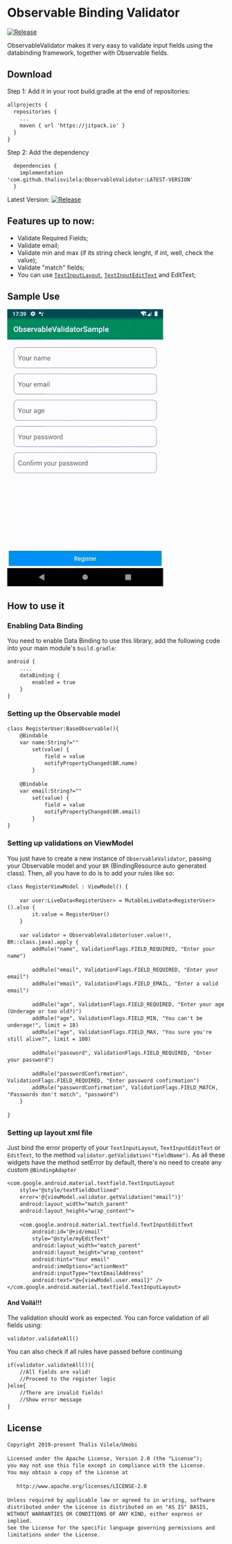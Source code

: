 # Observable Binding Validator

[![Release](https://jitpack.io/v/thalisvilela/ObservableValidator.svg?style=flag-square?style=flat-square)](https://jitpack.io/#thalisvilela/ObservableValidator)

ObservableValidator makes it very easy to validate input fields using the databinding framework, together with Observable fields.
## Download

Step 1: Add it in your root build.gradle at the end of repositories:

```
allprojects {
  repositories {
    ...
    maven { url 'https://jitpack.io' }
  }
}
```

Step 2: Add the dependency
```
  dependencies {
    implementation 'com.github.thalisvilela:ObservableValidator:LATEST-VERSION'
  }
```
Latest Version: [![Release](https://jitpack.io/v/thalisvilela/ObservableValidator.svg?style=flag-square?style=flat-square)](https://jitpack.io/#thalisvilela/ObservableValidator)


## Features up to now:

* Validate Required Fields;
* Validate email;
* Validate min and max (if its string check lenght, if int, well, check the value);
* Validate "match" fields;
* You can use [`TextInputLayout`](https://developer.android.com/reference/android/support/design/widget/TextInputLayout.html), [`TextInputEditText`](https://developer.android.com/reference/android/support/design/widget/TextInputEditText.html) and EditText;

## Sample Use

<img src="demonstration.gif" alt="...">

## How to use it

### Enabling Data Binding ###

You need to enable Data Binding to use this library, add the following code into your main module's `build.gradle`:

```
android {
    ....
    dataBinding {
        enabled = true
    }
}
```
### Setting up the Observable model ###
```
class RegisterUser:BaseObservable(){
    @Bindable
    var name:String?=""
        set(value) {
            field = value
            notifyPropertyChanged(BR.name)
        }

    @Bindable
    var email:String?=""
        set(value) {
            field = value
            notifyPropertyChanged(BR.email)
        }
}
```

### Setting up validations on ViewModel ###
You just have to create a new instance of  `ObservableValidator`, passing your Observable model and your `BR` (BindingResource auto generated class). Then, all you have to do is to add your rules like so:
```
class RegisterViewModel : ViewModel() {

    var user:LiveData<RegisterUser> = MutableLiveData<RegisterUser>().also {
        it.value = RegisterUser()
    }

    var validator = ObservableValidator(user.value!!, BR::class.java).apply {
        addRule("name", ValidationFlags.FIELD_REQUIRED, "Enter your name")

        addRule("email", ValidationFlags.FIELD_REQUIRED, "Enter your email")
        addRule("email", ValidationFlags.FIELD_EMAIL, "Enter a valid email")

        addRule("age", ValidationFlags.FIELD_REQUIRED, "Enter your age (Underage or too old?)")
        addRule("age", ValidationFlags.FIELD_MIN, "You can't be underage!", limit = 18)
        addRule("age", ValidationFlags.FIELD_MAX, "You sure you're still alive?", limit = 100)

        addRule("password", ValidationFlags.FIELD_REQUIRED, "Enter your password")

        addRule("passwordConfirmation", ValidationFlags.FIELD_REQUIRED, "Enter password confirmation")
        addRule("passwordConfirmation", ValidationFlags.FIELD_MATCH, "Passwords don't match", "password")
    }

}
```



### Setting up layout xml file ###

Just bind the error property of your `TextInputLayout`, `TextInputEditText` or `EditText`, to the method `validator.getValidation("fieldName")`. As all these widgets have the method setError by default, there's no need to create any custom `@BindingAdapter`

```
<com.google.android.material.textfield.TextInputLayout
    style="@style/textFieldOutlined"
    error='@{viewModel.validator.getValidation("email")}'
    android:layout_width="match_parent"
    android:layout_height="wrap_content">

    <com.google.android.material.textfield.TextInputEditText
        android:id="@+id/email"
        style="@style/myEditText"
        android:layout_width="match_parent"
        android:layout_height="wrap_content"
        android:hint="Your email"
        android:imeOptions="actionNext"
        android:inputType="textEmailAddress"
        android:text="@={viewModel.user.email}" />
</com.google.android.material.textfield.TextInputLayout>
```

#### And Voilá!!! ####

The validation should work as expected. You can force validation of all fields using:

```
validator.validateAll()
```
You can also check if all rules have passed before continuing 
```
if(validator.validateAll()){
    //All fields are valid!
    //Proceed to the register logic
}else{
    //There are invalid fields!
    //Show error message
}
```


## License ##

    Copyright 2019-present Thalis Vilela/Umobi

    Licensed under the Apache License, Version 2.0 (the "License");
    you may not use this file except in compliance with the License.
    You may obtain a copy of the License at

       http://www.apache.org/licenses/LICENSE-2.0

    Unless required by applicable law or agreed to in writing, software
    distributed under the License is distributed on an "AS IS" BASIS,
    WITHOUT WARRANTIES OR CONDITIONS OF ANY KIND, either express or implied.
    See the License for the specific language governing permissions and
    limitations under the License.
